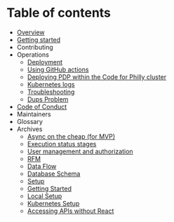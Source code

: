 # Table of contents

* [Overview](README.md)
* [Getting started](https://github.com/CodeForPhilly/paws-data-pipeline/blob/documentation-dev/setup/getting-started.md)
* Contributing
* Operations
  * [Deployment](deployment/README.md)
  * [Using GitHub actions](deployment/using-github-actions.md)
  * [Deploying PDP within the Code for Philly cluster](deployment/deploying-pdp-within-the-code-for-philly-cluster.md)
  * [Kubernetes logs](deployment/kubernetes-logs.md)
  * [Troubleshooting](troubleshooting/README.md)
  * [Dups Problem](troubleshooting/dups-problem.md)
* [Code of Conduct](https://codeforphilly.org/pages/code_of_conduct)
* Maintainers
* Glossary
* Archives
  * [Async on the cheap (for MVP)](architecture/async-on-the-cheap-for-mvp.md)
  * [Execution status stages](architecture/execution-status-stages.md)
  * [User management and authorization](architecture/user-management-and-authorization.md)
  * [RFM](architecture/rfm.md)
  * [Data Flow](architecture/data-flow.md)
  * [Database Schema](architecture/database-schema.md)
  * [Setup](setup/README.md)
  * [Getting Started](setup/getting-started.md)
  * [Local Setup](setup/local-setup.md)
  * [Kubernetes Setup](setup/kubernetes-setup.md)
  * [Accessing APIs without React](setup/accessing-apis-without-react.md)

